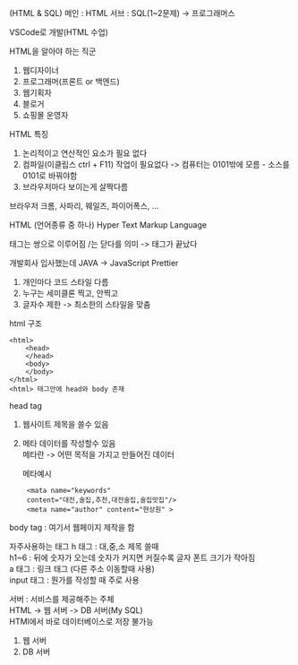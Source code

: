 (HTML & SQL)
메인 : HTML
서브 : SQL(1~2문제) -> 프로그래머스

VSCode로 개발(HTML 수업)

HTML을 알아야 하는 직군
1. 웹디자이너
2. 프로그래머(프론트 or 백엔드)
3. 웹기획자
4. 블로거
5. 쇼핑몰 운영자

HTML 특징
1. 논리적이고 연산적인 요소가 필요 없다
2. 컴파일(이클립스 ctrl + F11) 작업이 필요없다
-> 컴퓨터는 0101밖에 모름 - 소스를 0101로 바꿔야함
3. 브라우저마다 보이는게 살짝다름

브라우저
크롬, 사파리, 웨일즈, 파이어폭스, ...

HTML (언어종류 중 하나)
Hyper Text Markup Language

태그는 쌍으로 이루어짐
/는 닫다를 의미 -> 태그가 끝났다

개발회사 입사했는데 JAVA -> JavaScript
Prettier 
1. 개인마다 코드 스타일 다름
2. 누구는 세미클론 찍고, 안찍고
3. 글자수 제한
-> 최소한의 스타일을 맞춤

html 구조

    <html>
        <head>
        </head>
        <body>
        </body>
    </html>
    <html> 태그안에 head와 body 존재      

head tag   
1. 웹사이트 제목을 쓸수 있음
2. 메타 데이터를 작성할수 있음  
메타란 -> 어떤 목적을 가지고 만들어진 데이터   


    메타예시

        <mata name="keywords"
        content="대전,술집,추천,대전술집,술집맛집"/>
        <meta name="author" content="현상원" >

body tag : 여기서 웹페이지 제작을 함  

자주사용하는 태그
h 태그 : 대,중,소 제목 쓸때  
h1~6 : 뒤에 숫자가 오는데 숫자가 커지면 커질수록 글자 폰트 크기가 작아짐  
a 태그 : 링크 태그 (다른 주소 이동할때 사용)  
input 태그 : 뭔가를 작성할 때 주로 사용

서버 : 서비스를 제공해주는 주체  
HTML -> 웹 서버 -> DB 서버(My SQL)  
HTMl에서 바로 데이터베이스로 저장 불가능
1. 웹 서버 
2. DB 서버